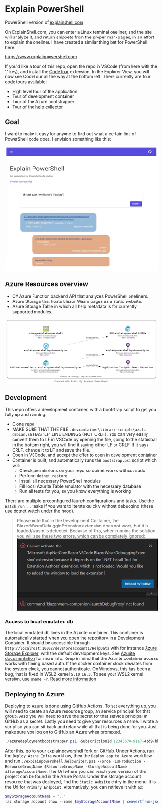 # Explain PowerShell

PowerShell version of [explainshell.com](explainshell.com)

On ExplainShell.com, you can enter a Linux terminal oneliner, and the site will analyze it, and return snippets from the proper man-pages, in an effort to explain the oneliner. 
I have created a similar thing but for PowerShell here:

https://www.explainpowershell.com

If you'd like a tour of this repo, open the repo in VSCode (from here with the '.' key), and install the [CodeTour](vsls-contrib.codetour) extension. In the Explorer View, you will now see CodeTour all the way at the bottom left. There currently are four code tours available:
- High level tour of the application
- Tour of development container
- Tour of the Azure bootstrapper
- Tour of the help collector

## Goal

I want to make it easy for anyone to find out what a certain line of PowerShell code does.
I envision something like this:

![mock](./img/Mockup.png)

## Azure Resources overview

* C# Azure Function backend API that analyzes PowerShell oneliners.
* Azure Storage that hosts Blazor Wasm pages as a static website.
* Azure Storage Table in which all help metadata is for currently supported modules.

![azure resources](./img/AzViz.png)

## Development

This repo offers a development container, with a bootstrap script to get you fully up and running.
- Clone repo
- MAKE SURE THAT THE FILE `.devcontainer\library-scripts\azcli-debian.sh` HAS 'LF' LINE ENDINGS (NOT CRLF).
  You can very easily convert them to LF in VSCode by opening the file, going to the statusbar in the bottom right, you will find it saying either LF or CRLF. If it says CRLF, change it to LF and save the file.
- Open in VSCode, and accept the offer to open in development container
- Container is built, and automatically runs the `bootstrap.ps1` script which will:
    - Check permissions on your repo so dotnet works without sudo
    - Perform `dotnet restore`
    - Install all necessary PowerShell modules
    - Fill local Azurite Table emulator with the necessary database
    - Run all tests for you, so you know everything is working

There are multiple preconfigured launch configurations and tasks. Use the `Watch run ..` tasks if you want to iterate quickly without debugging (these use dotnet watch under the hood).

> Please note that in the Development Container, the BlazorWasmDebugginExtension extension does not work, but it is loaded/wasm is detected. Because of this, when running the solution, you will see these two errors, which can be completely ignored:
![errors at run time that can be ignored](./img/screenshot-errors.png)

### Access to local emulated db

The local emulated db lives in the Azurite container. This container is automatically started when you open the repository in a Development Container. It should be accessible through `http://localhost:10002/devstoreaccount1/HelpData` with for instance [Azure Storage Explorer](https://azure.microsoft.com/en-us/features/storage-explorer/), with the default development keys. See [Azurite documentation](https://docs.microsoft.com/en-us/azure/storage/common/storage-use-azurite) for more info. 
Keep in mind that the Azurite container access works with timing based auth. If the docker container clock deviates from the system clock, you cannot authenticate. On Windows, this has been a bug, that is fixed in WSL2 kernel `5.10.16.3`. To see your WSL2 kernel version, use `uname -r`. [Read more information](https://devblogs.microsoft.com/commandline/servicing-the-windows-subsystem-for-linux-wsl-2-linux-kernel/#bug-fix-clock-sync)

## Deploying to Azure

Deploying to Azure is done using GitHub Actions. To set everything up, you will need to create an Azure resource group, an service principal for that group. Also you will need to save the secret for that service principal in GitHub as a secret. Lastly you need to give your resources a name. 
I wrote a script so you can sit back and relax while all that is being done for you. Just make sure you log on to GitHub an Azure when prompted.

```powershell
./azuredeploymentbootstrapper.ps1 -SubscriptionId 12345678-91e7-42d9-bb2d-09876543321 -ResourceGroupName MyExplainPowerShell -AzureLocation westeurope
```

After this, go to your explainpowershell fork on GitHub. Under Actions, run the `Deploy Azure Infra` workflow, then the `Deploy app to Azure` workflow and run `./explainpowershell.helpwriter.ps1 -Force -IsProduction -ResourceGroupName $ResourceGroupName -StorageAccountName $StorageAccountName`.
The Url where you can reach your version of the project can be found in the Azure Portal. Under the storage account resource that was deployed, find the `Static Website` entry in the menu. It is the Url for `Primary Endpoint`. 
Alternatively, you can retrieve it with `az`:

```powershell
$myStorageAccountName = ".."
(az storage account show --name $myStorageAccountName | convertfrom-json).primaryEndpoints.web
```
